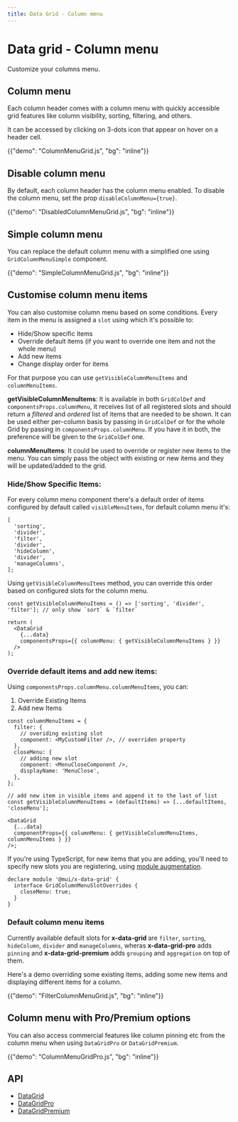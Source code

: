 ```yaml
---
title: Data Grid - Column menu
---
```


# Data grid - Column menu

<p class="description">Customize your columns menu.</p>

## Column menu

Each column header comes with a column menu with quickly accessible grid features like column visibility, sorting, filtering, and others.

It can be accessed by clicking on 3-dots icon that appear on hover on a header cell.

{{"demo": "ColumnMenuGrid.js", "bg": "inline"}}

## Disable column menu

By default, each column header has the column menu enabled. To disable the column menu, set the prop `disableColumnMenu={true}`.

{{"demo": "DisabledColumnMenuGrid.js", "bg": "inline"}}

## Simple column menu

You can replace the default column menu with a simplified one using `GridColumnMenuSimple` component.

{{"demo": "SimpleColumnMenuGrid.js", "bg": "inline"}}

## Customise column menu items

You can also customise column menu based on some conditions. Every item in the menu is assigned a `slot` using which it's possible to:

- Hide/Show specific items
- Override default items (if you want to override one item and not the whole menu)
- Add new items
- Change display order for items

For that purpose you can use `getVisibleColumnMenuItems` and `columnMenuItems`.

**getVisibleColumnMenuItems**: It is available in both `GridColDef` and `componentsProps.columnMenu`, it receives list of all registered slots and should return a *filtered* and *ordered* list of items that are needed to be shown. It can be used either per-column basis by passing in `GridColDef` or for the whole Grid by passing in `componentsProps.columnMenu`. If you have it in both, the preference will be given to the `GridColDef` one.

**columnMenuItems**: It could be used to override or register new items to the menu. You can simply pass the object with existing or new items and they will be updated/added to the grid.

### Hide/Show Specific Items:

For every column menu component there's a default order of items configured by default called `visibleMenuItems`, for default column menu it's:

```tsx
[
  'sorting',
  'divider',
  'filter',
  'divider',
  'hideColumn',
  'divider',
  'manageColumns',
];
```

Using `getVisibleColumnMenuItems` method, you can override this order based on configured slots for the column menu.

```tsx
const getVisibleColumnMenuItems = () => ['sorting', 'divider', 'filter']; // only show `sort` & `filter`

return (
  <DataGrid
    {...data}
    componentsProps={{ columnMenu: { getVisibleColumnMenuItems } }}
  />
);
```

### Override default items and add new items:

Using `componentsProps.columnMenu.columnMenuItems`, you can:

1. Override Existing Items
2. Add new Items

```tsx
const columnMenuItems = {
  filter: {
    // overiding existing slot
    component: <MyCustomFilter />, // overriden property
  },
  closeMenu: {
    // adding new slot
    component: <MenuCloseComponent />,
    displayName: 'MenuClose',
  },
};

// add new item in visible items and append it to the last of list
const getVisibleColumnMenuItems = (defaultItems) => [...defaultItems, 'closeMenu'];

<DataGrid
  {...data}
  componentProps={{ columnMenu: { getVisibleColumnMenuItems, columnMenuItems } }}
/>;
```

If you're using TypeScript, for new items that you are adding, you'll need to specify new slots you are registering, using [module augmentation](https://www.typescriptlang.org/docs/handbook/declaration-merging.html#module-augmentation).

```tsx
declare module '@mui/x-data-grid' {
  interface GridColumnMenuSlotOverrides {
    closeMenu: true;
  }
}
```

### Default column menu items

Currently available default slots for **x-data-grid** are `filter`, `sorting`, `hideColumn`, `divider` and `manageColumns`, wheras **x-data-grid-pro** adds `pinning` and **x-data-grid-premium** adds `grouping` and `aggregation` on top of them.

Here's a demo overriding some existing items, adding some new items and displaying different items for a column.

{{"demo": "FilterColumnMenuGrid.js", "bg": "inline"}}

## Column menu with Pro/Premium options [<span class="plan-pro"></span>](/x/introduction/licensing/#pro-plan)[<span class="plan-premium"></span>](/x/introduction/licensing/#premium-plan)

You can also access commercial features like column pinning etc from the column menu when using `DataGridPro` or `DataGridPremium`.

{{"demo": "ColumnMenuGridPro.js", "bg": "inline"}}

## API

- [DataGrid](/x/api/data-grid/data-grid/)
- [DataGridPro](/x/api/data-grid/data-grid-pro/)
- [DataGridPremium](/x/api/data-grid/data-grid-premium/)
